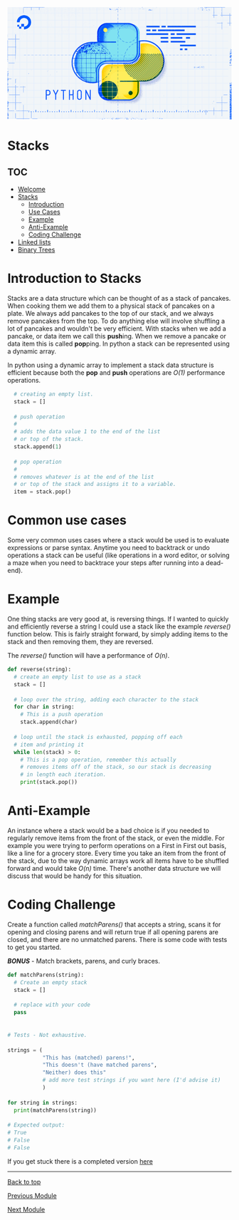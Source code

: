 ![Python](images/python-ds)

# Stacks

## TOC

* [Welcome](welcome.md)
* [Stacks](1-topic.md)
  * [Introduction](#Introduction-to-Stacks)
  * [Use Cases](#Common-use-cases)
  * [Example](#Example)
  * [Anti-Example](#Anti-example)
  * [Coding Challenge](#Coding-Challenge)
* [Linked lists](2-topic.md)
* [Binary Trees](3-topic.md)

# Introduction to Stacks

  Stacks are a data structure which can be thought of as a stack of pancakes. When cooking them we add them to a physical stack of pancakes on a plate. We always add pancakes to the top of our stack, and we always remove pancakes from the top. To do anything else will involve shuffling a lot of pancakes and wouldn't be very efficient. With stacks when we add a pancake, or data item we call this **push**ing. When we remove a pancake or data item this is called **pop**ping. In python a stack can be represented using a dynamic array.

  In python using a dynamic array to implement a stack data structure is efficient because both the **pop** and **push** operations are *O(1)* performance operations.

  ```python
    # creating an empty list.
    stack = []

    # push operation
    #
    # adds the data value 1 to the end of the list
    # or top of the stack.
    stack.append(1)

    # pop operation
    #
    # removes whatever is at the end of the list
    # or top of the stack and assigns it to a variable.
    item = stack.pop()
  ```

  # Common use cases

  Some very common uses cases where a stack would be used is to evaluate expressions or parse syntax. Anytime you need to backtrack or undo operations a stack can be useful (like operations in a word editor, or solving a maze when you need to backtrace your steps after running into a dead-end).

  # Example

  One thing stacks are very good at, is reversing things. If I wanted to quickly and efficiently reverse a string I could use a stack like the example *reverse()* function below. This is fairly straight forward, by simply adding items to the stack and then removing them, they are reversed.

  The *reverse()* function will have a performance of *O(n)*.

  ```python
  def reverse(string):
    # create an empty list to use as a stack
    stack = []

    # loop over the string, adding each character to the stack
    for char in string:
      # This is a push operation
      stack.append(char)

    # loop until the stack is exhausted, popping off each
    # item and printing it
    while len(stack) > 0:
      # This is a pop operation, remember this actually
      # removes items off of the stack, so our stack is decreasing
      # in length each iteration.
      print(stack.pop())
  ```
# Anti-Example

An instance where a stack would be a bad choice is if you needed to regularly remove items from the front of the stack, or even the middle. For example you were trying to perform operations on a First in First out basis, like a line for a grocery store. Every time you take an item from the front of the stack, due to the way dynamic arrays work all items have to be shuffled forward and would take *O(n)* time. There's another data structure we will discuss that would be handy for this situation.

# Coding Challenge

Create a function called *matchParens()* that accepts a string, scans it for opening and closing parens and will return true if all opening parens are closed, and there are no unmatched parens. There is some code with tests to get you started.

***BONUS*** - Match brackets, parens, and curly braces.

```python
def matchParens(string):
  # Create an empty stack
  stack = []

  # replace with your code
  pass


# Tests - Not exhaustive.

strings = (
           "This has (matched) parens!",
           "This doesn't (have matched parens",
           "Neither) does this"
           # add more test strings if you want here (I'd advise it)
           )

for string in strings:
  print(matchParens(string))

# Expected output:
# True
# False
# False
```

If you get stuck there is a completed version [here](src/1-topic.py)

  ---

[Back to top](#stacks)

[Previous Module](welcome.md)

[Next Module](2-topic.md)